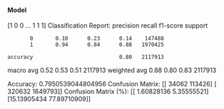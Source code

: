 #### Model
[1 0 0 ... 1 1 1]
Classification Report:
              precision    recall  f1-score   support

           0       0.10      0.23      0.14    147488
           1       0.94      0.84      0.88   1970425

    accuracy                           0.80   2117913
   macro avg       0.52      0.53      0.51   2117913
weighted avg       0.88      0.80      0.83   2117913

Accuracy: 0.7950539044804956
Confusion Matrix:
[[  34062  113426]
 [ 320632 1649793]]
Confusion Matrix (%):
[[ 1.60828136  5.35555521]
 [15.13905434 77.89710909]]
